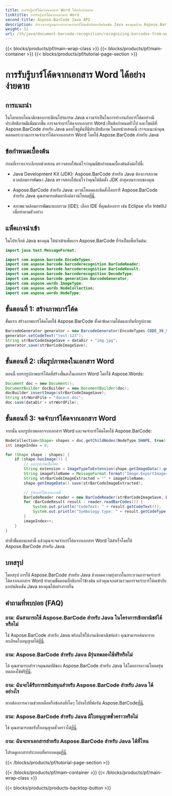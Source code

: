 ```yaml
---
title: การรับรู้บาร์โค้ดจากเอกสาร Word ได้อย่างง่ายดาย
linktitle: การรับรู้บาร์โค้ดจากเอกสาร Word
second_title: Aspose.BarCode Java API
description: สำรวจการบูรณาการการจดจำบาร์โค้ดเข้ากับแอปพลิเคชัน Java ของคุณด้วย Aspose.BarCode ได้อย่างราบรื่น ทำตามบทช่วยสอนนี้เพื่อจดจำบาร์โค้ดจากเอกสาร Word
weight: 12
url: /th/java/document-barcode-recognition/recognizing-barcodes-from-word/
---
```


{{< blocks/products/pf/main-wrap-class >}}
{{< blocks/products/pf/main-container >}}
{{< blocks/products/pf/tutorial-page-section >}}

# การรับรู้บาร์โค้ดจากเอกสาร Word ได้อย่างง่ายดาย


## การแนะนำ

ในโลกแบบไดนามิกของการเขียนโปรแกรม Java ความจำเป็นในการทำงานกับบาร์โค้ดอย่างมีประสิทธิภาพมีเพิ่มมากขึ้น การจดจำบาร์โค้ดจากเอกสาร Word เป็นข้อกำหนดทั่วไป และโชคดีที่ Aspose.BarCode สำหรับ Java มอบโซลูชันที่มีประสิทธิภาพ ในบทช่วยสอนนี้ เราจะแนะนำคุณตลอดกระบวนการจดจำบาร์โค้ดจากเอกสาร Word โดยใช้ Aspose.BarCode สำหรับ Java

## ข้อกำหนดเบื้องต้น

ก่อนที่เราจะเจาะลึกบทช่วยสอน ตรวจสอบให้แน่ใจว่าคุณมีข้อกำหนดเบื้องต้นดังต่อไปนี้:

- Java Development Kit (JDK): Aspose.BarCode สำหรับ Java ต้องการสภาพแวดล้อมการพัฒนา Java ตรวจสอบให้แน่ใจว่าคุณได้ติดตั้ง JDK ล่าสุดบนระบบของคุณ

-  Aspose.BarCode สำหรับ Java: ดาวน์โหลดและติดตั้งไลบรารี Aspose.BarCode สำหรับ Java คุณสามารถค้นหาลิงค์ดาวน์โหลด[ที่นี่](https://releases.aspose.com/barcode/java/).

- สภาพแวดล้อมการพัฒนาแบบรวม (IDE): เลือก IDE ที่คุณต้องการ เช่น Eclipse หรือ IntelliJ เพื่อทำตามตัวอย่าง

## แพ็คเกจนำเข้า

ในโปรเจ็กต์ Java ของคุณ ให้นำเข้าแพ็คเกจ Aspose.BarCode ที่จำเป็นเพื่อเริ่มต้น:

```java
import java.text.MessageFormat;

import com.aspose.barcode.EncodeTypes;
import com.aspose.barcode.barcoderecognition.BarCodeReader;
import com.aspose.barcode.barcoderecognition.BarCodeResult;
import com.aspose.barcode.barcoderecognition.DecodeType;
import com.aspose.barcode.generation.BarcodeGenerator;
import com.aspose.words.ImageType;
import com.aspose.words.NodeCollection;
import com.aspose.words.NodeType;
```

## ขั้นตอนที่ 1: สร้างภาพบาร์โค้ด

ขั้นแรก สร้างภาพบาร์โค้ดโดยใช้ Aspose.BarCode ตั้งค่าข้อความโค้ดและบันทึกรูปภาพ:

```java
BarcodeGenerator generator = new BarcodeGenerator(EncodeTypes.CODE_39_STANDARD);
generator.setCodeText("test-123");
String strBarCodeImageSave = dataDir + "img.jpg";
generator.save(strBarCodeImageSave);
```

## ขั้นตอนที่ 2: เพิ่มรูปภาพลงในเอกสาร Word

ตอนนี้ แทรกรูปภาพบาร์โค้ดที่สร้างขึ้นลงในเอกสาร Word โดยใช้ Aspose.Words:

```java
Document doc = new Document();
DocumentBuilder docBuilder = new DocumentBuilder(doc);
docBuilder.insertImage(strBarCodeImageSave);
String strWordFile = "docout.doc";
doc.save(dataDir + strWordFile);
```

## ขั้นตอนที่ 3: จดจำบาร์โค้ดจากเอกสาร Word

จากนั้น แยกรูปภาพออกจากเอกสาร Word และจดจำบาร์โค้ดโดยใช้ Aspose.BarCode:

```java
NodeCollection<Shape> shapes = doc.getChildNodes(NodeType.SHAPE, true);
int imageIndex = 0;

for (Shape shape : shapes) {
    if (shape.hasImage()) {
        // แตกรูปภาพเป็นไฟล์
        String extension = ImageTypeToExtension(shape.getImageData().getImageType());
        String imageFileName = MessageFormat.format("Image.ExportImages.{0} Out.{1}", imageIndex, extension);
        String strBarCodeImageExtracted = "" + imageFileName;
        shape.getImageData().save(strBarCodeImageExtracted);

        // รู้จักบาร์โค้ดจากภาพนี้
        BarCodeReader reader = new BarCodeReader(strBarCodeImageSave, DecodeType.CODE_39_STANDARD);
        for (BarCodeResult result : reader.readBarCodes()) {
            System.out.println("CodeText: " + result.getCodeText());
            System.out.println("Symbology type: " + result.getCodeType());
        }
        imageIndex++;
    }
}
```

ทำซ้ำขั้นตอนเหล่านี้ แล้วคุณจะจดจำบาร์โค้ดจากเอกสาร Word ได้สำเร็จโดยใช้ Aspose.BarCode สำหรับ Java

## บทสรุป

โดยสรุป การใช้ Aspose.BarCode สำหรับ Java ช่วยลดความยุ่งยากในกระบวนการจดจำบาร์โค้ดจากเอกสาร Word ทำตามขั้นตอนที่อธิบายไว้ข้างต้น แล้วคุณจะผสานรวมการจดจำบาร์โค้ดเข้ากับแอปพลิเคชัน Java ของคุณได้อย่างราบรื่น

## คำถามที่พบบ่อย (FAQ)

### ถาม: ฉันสามารถใช้ Aspose.BarCode สำหรับ Java ในโครงการเชิงพาณิชย์ได้หรือไม่
 ใช่ Aspose.BarCode สำหรับ Java พร้อมให้ใช้งานเชิงพาณิชย์แล้ว คุณสามารถค้นหารายละเอียดใบอนุญาตได้[ที่นี่](https://purchase.aspose.com/buy).

### ถาม: Aspose.BarCode สำหรับ Java มีรุ่นทดลองใช้ฟรีหรือไม่
 ได้ คุณสามารถสำรวจคุณสมบัติของ Aspose.BarCode สำหรับ Java ได้โดยการดาวน์โหลดรุ่นทดลองใช้ฟรี[ที่นี่](https://releases.aspose.com/).

### ถาม: ฉันจะได้รับการสนับสนุนสำหรับ Aspose.BarCode สำหรับ Java ได้อย่างไร
หากต้องการความช่วยเหลือหรือข้อสงสัยใดๆ โปรดไปที่ฟอรัม Aspose.BarCode[ที่นี่](https://forum.aspose.com/c/barcode/13).

### ถาม: Aspose.BarCode สำหรับ Java มีใบอนุญาตชั่วคราวหรือไม่
 ใช่ คุณสามารถขอรับใบอนุญาตชั่วคราวได้[ที่นี่](https://purchase.aspose.com/temporary-license/).

### ถาม: ฉันจะหาเอกสารสำหรับ Aspose.BarCode สำหรับ Java ได้ที่ไหน
 โปรดดูเอกสารประกอบที่ครอบคลุม[ที่นี่](https://reference.aspose.com/barcode/java/).

{{< /blocks/products/pf/tutorial-page-section >}}

{{< /blocks/products/pf/main-container >}}
{{< /blocks/products/pf/main-wrap-class >}}

{{< blocks/products/products-backtop-button >}}
